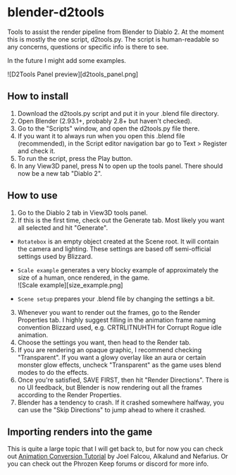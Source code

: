 # blender-d2tools

Tools to assist the render pipeline from Blender to Diablo 2. At the moment this is mostly the one script, d2tools.py. The script is human-readable so any concerns, questions or specific info is there to see.

In the future I might add some examples.

![D2Tools Panel preview][d2tools_panel.png]


## How to install

1. Download the d2tools.py script and put it in your .blend file directory.
2. Open Blender (2.93.1+, probably 2.8+ but haven't checked).
3. Go to the "Scripts" window, and open the d2tools.py file there.
4. If you want it to always run when you open this .blend file (recommended),  in the Script editor navigation bar go to Text > Register and check it.
5. To run the script, press the Play button.
6. In any View3D panel, press N to open up the tools panel. There should now be a new tab "Diablo 2".


## How to use

1. Go to the Diablo 2 tab in View3D tools panel.
2. If this is the first time, check out the Generate tab. Most likely you want all selected and hit "Generate".

  - `Rotatebox` is an empty object created at the Scene root. It will contain the camera and lighting. These settings are based off semi-official settings used by Blizzard.

  - `Scale example` generates a very blocky example of approximately the size of a human, once rendered, in the game.  
![Scale example][size_example.png]

  - `Scene setup` prepares your .blend file by changing the settings a bit.

3. Whenever you want to render out the frames, go to the Render Properties tab. I highly suggest filling in the animation frame naming convention Blizzard used, e.g. CRTRLITNUHTH for Corrupt Rogue idle animation.
4. Choose the settings you want, then head to the Render tab.
5. If you are rendering an opaque graphic, I recommend checking "Transparent". If you want a glowy overlay like an aura or certain monster glow effects, uncheck "Transparent" as the game uses blend modes to do the effects.
6. Once you're satisfied, SAVE FIRST, then hit "Render Directions". There is no UI feedback, but Blender is now rendering out all the frames according to the Render Properties.
7. Blender has a tendency to crash. If it crashed somewhere halfway, you can use the "Skip Directions" to jump ahead to where it crashed.


## Importing renders into the game

This is quite a large topic that I will get back to, but for now you can check out [Animation Conversion Tutorial](https://d2mods.info/resources/infinitum/tut_files/dcc_tutorial/) by Joel Falcou, Alkalund and Nefarius. Or you can check out the Phrozen Keep forums or discord for more info.